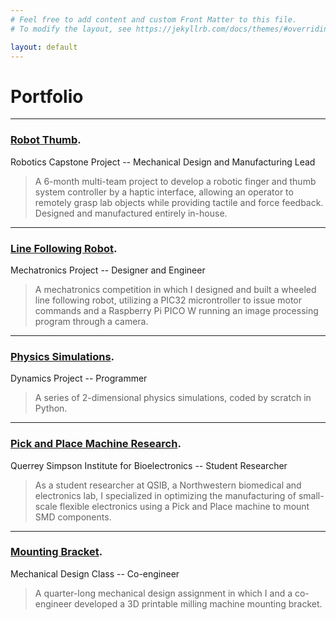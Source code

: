 ```yaml
---
# Feel free to add content and custom Front Matter to this file.
# To modify the layout, see https://jekyllrb.com/docs/themes/#overriding-theme-defaults

layout: default
---
```


# Portfolio

* * *

### [Robot Thumb](./robot-thumb.html). 
Robotics Capstone Project -- Mechanical Design and Manufacturing Lead

> A 6-month multi-team project to develop a robotic finger and thumb system controller by a haptic interface, allowing an operator to remotely grasp lab objects while providing tactile and force feedback. Designed and manufactured entirely in-house.

* * *

### [Line Following Robot](./line-follower.html). 
Mechatronics Project -- Designer and Engineer

> A mechatronics competition in which I designed and built a wheeled line following robot, utilizing a PIC32 microntroller to issue motor commands and a Raspberry Pi PICO W running an image processing program through a camera.

* * *

### [Physics Simulations](./physics.html). 
Dynamics Project -- Programmer

> A series of 2-dimensional physics simulations, coded by scratch in Python.

* * *

### [Pick and Place Machine Research](./research.html). 
Querrey Simpson Institute for Bioelectronics -- Student Researcher

> As a student researcher at QSIB, a Northwestern biomedical and electronics lab, I specialized in optimizing the manufacturing of small-scale flexible electronics using a Pick and Place machine to mount SMD components.

* * *

### [Mounting Bracket](./bracket.html). 
Mechanical Design Class -- Co-engineer

> A quarter-long mechanical design assignment in which I and a co-engineer developed a 3D printable milling machine mounting bracket.
